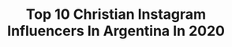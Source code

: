 ---
title: Top 10 Christian Instagram Influencers In Argentina In 2020
description: >-
  Find top christian Instagram influencers in Argentina in 2020. Most popular hashtags: #tbt #quedateencasa #cuarentena #yomequedoencasa.
platform: Instagram
profiles:
  - username: "tylerharris"
    fullname: >-
      Tyler “SMOOTH” Harris
    location: "Argentina"
    followers: 11350
    engagement: 499
    commentsToLikes: 0.020218
    avatar: "https://scontent-lhr8-1.cdninstagram.com/v/t51.2885-19/s320x320/73455999_442142796708673_218611593393471488_n.jpg?_nc_ht=scontent-lhr8-1.cdninstagram.com&_nc_ohc=RLnOu1XPf5wAX-IrVvb&oh=3b77017f56a803ea7b3a0f4e99971b5f&oe=5EBC34ED"
    verified: true
    hashtags: "#letmeseeifirememberhowtodothis, #happynewyear"
  - username: "vida.de.viajes"
    fullname: >-
      👫✈ Nico & Lau - Travel Couple
    location: "Argentina"
    followers: 58166
    engagement: 221
    commentsToLikes: 0.051539
    avatar: "https://scontent-lhr8-1.cdninstagram.com/v/t51.2885-19/s320x320/49818641_230705671199131_2464646500110565376_n.jpg?_nc_ht=scontent-lhr8-1.cdninstagram.com&_nc_ohc=7VSc4ayj80cAX_jIggw&oh=de7717ff4acf4a42658dfd63aec533a3&oe=5EBAEF59"
    verified: false
    hashtags: "#quedateencasa, #fayah, #dromedario, #salchicha"
  - username: "carlanereap"
    fullname: >-
      𝐂𝐀𝐑𝐋𝐀 𝐏𝐈Ñ𝐄𝐈𝐑𝐎
    location: "Argentina"
    followers: 19915
    engagement: 304
    commentsToLikes: 0.037507
    avatar: "https://scontent-gmp1-1.cdninstagram.com/v/t51.2885-19/s320x320/72638234_474167906779344_804831404746604544_n.jpg?_nc_ht=scontent-gmp1-1.cdninstagram.com&_nc_ohc=3mABopRWr4oAX_qQ0Qa&oh=da9d5d24fea4eed9faecdb70c6dd31e5&oe=5E9EB65E"
    verified: false
    hashtags: "#yomeamo, #metalgirl, #fitnessencasa, #nicegirl"
  - username: "christiandiazsalto"
    fullname: >-
      Christian Díaz Salto 🎪
    location: "Argentina"
    followers: 7464
    engagement: 674
    commentsToLikes: 0.007882
    avatar: "https://scontent-ams4-1.cdninstagram.com/v/t51.2885-19/s320x320/87679444_201302194271759_3616694502858686464_n.jpg?_nc_ht=scontent-ams4-1.cdninstagram.com&_nc_ohc=LTndt3rwmhoAX_veO2J&oh=f837bf4b317bb6e8fc319d0280e76e39&oe=5EB5D181"
    verified: false
    hashtags: "#compoii, #28defebrero, #caba, #yandere"
  - username: "christianaledesma"
    fullname: >-
      Christian Ariel Ledesma
    location: "Argentina"
    followers: 50518
    engagement: 343
    commentsToLikes: 0.027144
    avatar: "https://scontent-lhr8-1.cdninstagram.com/v/t51.2885-19/s320x320/55727234_808215316225260_6542358961411063808_n.jpg?_nc_ht=scontent-lhr8-1.cdninstagram.com&_nc_ohc=Hd2mmUzRQtcAX_8rIYL&oh=254789d1b1eb95a1543a186f31dd7a48&oe=5EBAEF85"
    verified: true
    hashtags: "#tcenneuquen, #31, #cumplesintorta, #tcenviedma"
  - username: "christianchaco"
    fullname: >-
      CHACO🇦🇷🇲🇽
    location: "Argentina"
    followers: 293898
    engagement: 341
    commentsToLikes: 0.010055
    avatar: "https://scontent-lhr8-1.cdninstagram.com/v/t51.2885-19/s320x320/91268891_693285028077861_5823710645303902208_n.jpg?_nc_ht=scontent-lhr8-1.cdninstagram.com&_nc_ohc=wHODfKYqSecAX9gyL30&oh=aca122f3d1f163b4fac1549149cd78fe&oe=5EB9E77B"
    verified: true
    hashtags: "#chacogimenez, #seriemundialxfox, #morethanapaycheck, #chacogimenez"
  - username: "delfichaves"
    fullname: >-
      Delfina Chaves
    location: "Argentina"
    followers: 1297900
    engagement: 1039
    commentsToLikes: 0.007989
    avatar: "https://scontent-lhr8-1.cdninstagram.com/v/t51.2885-19/s320x320/52481039_985585225164053_3631107781743869952_n.jpg?_nc_ht=scontent-lhr8-1.cdninstagram.com&_nc_ohc=2McMKvdgIFcAX_V36J6&oh=0bfb0179d957e7ed8a071d8a2060b12b&oe=5EBABE4A"
    verified: true
    hashtags: "#desjeansrevolution, #salvatupiel, #ad, #delfidesjeans"
  - username: "lacoraima"
    fullname: >-
      Coraima Torres
    location: "Argentina"
    followers: 221765
    engagement: 160
    commentsToLikes: 0.036449
    avatar: "https://scontent-atl3-1.cdninstagram.com/v/t51.2885-19/s320x320/13269386_1621773768148717_53541755_a.jpg?_nc_ht=scontent-atl3-1.cdninstagram.com&_nc_ohc=Uz7Max2U2xIAX8qZmEE&oh=4baa3ee542907d48b8e51f42f65ba649&oe=5EB99B97"
    verified: true
    hashtags: "#lasquiero, #tbt, #madreeloisa, #yomecuido"
  - username: "martinpasseri"
    fullname: >-
      MARTIN PASSERI
    location: "Argentina"
    followers: 28498
    engagement: 408
    commentsToLikes: 0.040753
    avatar: "https://scontent-ams4-1.cdninstagram.com/v/t51.2885-19/s320x320/60412465_839600459742060_3112204135282245632_n.jpg?_nc_ht=scontent-ams4-1.cdninstagram.com&_nc_ohc=Zm0_YUlfIi4AX9jtjby&oh=203d1379416a56ae8293ce09e60de6cc&oe=5EB9D0F1"
    verified: false
    hashtags: "#dianacionaldelmate, #salta, #surfing, #stayhome"
  - username: "gianepalet"
    fullname: >-
      Chiqui
    location: "Argentina"
    followers: 14168
    engagement: 1893
    commentsToLikes: 0.008471
    avatar: "https://scontent-ams4-1.cdninstagram.com/v/t51.2885-19/s320x320/84344224_2504664893133606_304322450378719232_n.jpg?_nc_ht=scontent-ams4-1.cdninstagram.com&_nc_ohc=lynuI99Z0b4AX-LiH26&oh=ff853849bbbbc308fb5e2e2d8fad7b58&oe=5EBA6DD9"
    verified: false
    hashtags: ""
---